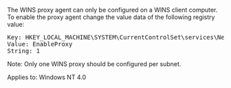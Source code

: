 The WINS proxy agent can only be configured on a WINS client computer. To enable the proxy agent change the value data of the following registry value:
<pre>
Key: HKEY_LOCAL_MACHINE\SYSTEM\CurrentControlSet\services\NetBT\Parameters
Value: EnableProxy
String: 1
</pre>

Note: Only one WINS proxy should be configured per subnet.

Applies to: Windows NT 4.0 